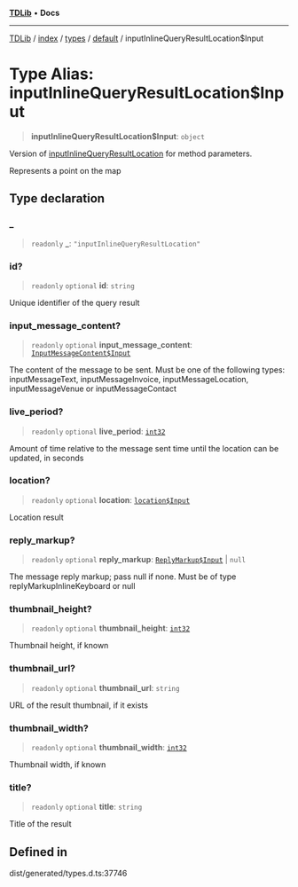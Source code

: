 [**TDLib**](../../../../../../README.md) • **Docs**

***

[TDLib](../../../../../../modules.md) / [index](../../../../../README.md) / [types](../../../README.md) / [default](../README.md) / inputInlineQueryResultLocation$Input

# Type Alias: inputInlineQueryResultLocation$Input

> **inputInlineQueryResultLocation$Input**: `object`

Version of [inputInlineQueryResultLocation](inputInlineQueryResultLocation.md) for method parameters.

Represents a point on the map

## Type declaration

### \_

> `readonly` **\_**: `"inputInlineQueryResultLocation"`

### id?

> `readonly` `optional` **id**: `string`

Unique identifier of the query result

### input\_message\_content?

> `readonly` `optional` **input\_message\_content**: [`InputMessageContent$Input`](InputMessageContent$Input.md)

The content of the message to be sent. Must be one of the following types: inputMessageText, inputMessageInvoice, inputMessageLocation, inputMessageVenue or inputMessageContact

### live\_period?

> `readonly` `optional` **live\_period**: [`int32`](int32-1.md)

Amount of time relative to the message sent time until the location can be updated, in seconds

### location?

> `readonly` `optional` **location**: [`location$Input`](location$Input-1.md)

Location result

### reply\_markup?

> `readonly` `optional` **reply\_markup**: [`ReplyMarkup$Input`](ReplyMarkup$Input.md) \| `null`

The message reply markup; pass null if none. Must be of type replyMarkupInlineKeyboard or null

### thumbnail\_height?

> `readonly` `optional` **thumbnail\_height**: [`int32`](int32-1.md)

Thumbnail height, if known

### thumbnail\_url?

> `readonly` `optional` **thumbnail\_url**: `string`

URL of the result thumbnail, if it exists

### thumbnail\_width?

> `readonly` `optional` **thumbnail\_width**: [`int32`](int32-1.md)

Thumbnail width, if known

### title?

> `readonly` `optional` **title**: `string`

Title of the result

## Defined in

dist/generated/types.d.ts:37746
